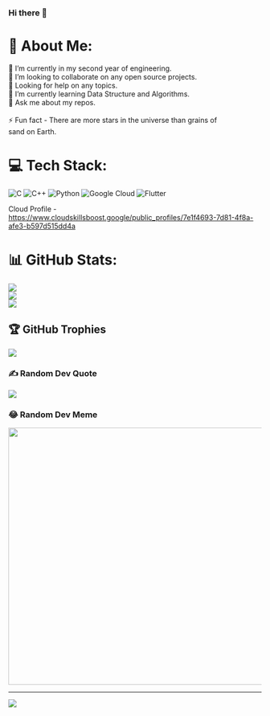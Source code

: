 ### Hi there 👋

# 💫 About Me:
🔭 I’m currently in my second year of engineering.<br>👯 I’m looking to collaborate on any open source projects.<br>🤝 Looking for help on any topics.<br>🌱 I’m currently learning Data Structure and Algorithms.<br>💬 Ask me about my repos.<br><br>⚡ Fun fact - There are more stars in the universe than grains of <br>      sand on Earth.


# 💻 Tech Stack:
![C](https://img.shields.io/badge/c-%2300599C.svg?style=flat-square&logo=c&logoColor=white) ![C++](https://img.shields.io/badge/c++-%2300599C.svg?style=flat-square&logo=c%2B%2B&logoColor=white) ![Python](https://img.shields.io/badge/python-3670A0?style=flat-square&logo=python&logoColor=ffdd54) ![Google Cloud](https://img.shields.io/badge/Google%20Cloud-%234285F4.svg?style=flat-square&logo=google-cloud&logoColor=white) ![Flutter](https://img.shields.io/badge/Flutter-%2302569B.svg?style=flat-square&logo=Flutter&logoColor=white)

Cloud Profile - https://www.cloudskillsboost.google/public_profiles/7e1f4693-7d81-4f8a-afe3-b597d515dd4a <br>

# 📊 GitHub Stats:
![](https://github-readme-stats.vercel.app/api?username=PranshuKala&theme=nightowl&hide_border=false&include_all_commits=true&count_private=true)<br/>
![](https://github-readme-streak-stats.herokuapp.com/?user=PranshuKala&theme=nightowl&hide_border=false)<br/>
![](https://github-readme-stats.vercel.app/api/top-langs/?username=PranshuKala&theme=nightowl&hide_border=false&include_all_commits=true&count_private=true&layout=compact)

## 🏆 GitHub Trophies
![](https://github-profile-trophy.vercel.app/?username=PranshuKala&theme=radical&no-frame=false&no-bg=false&margin-w=4)



### ✍️ Random Dev Quote
![](https://quotes-github-readme.vercel.app/api?type=horizontal&theme=tokyonight)

### 😂 Random Dev Meme
<img src="https://random-memer.herokuapp.com/" width="512px"/>

---
[![](https://visitcount.itsvg.in/api?id=PranshuKala&icon=1&color=6)](https://visitcount.itsvg.in)

